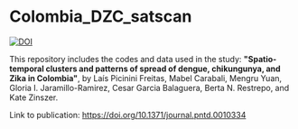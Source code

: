# Colombia_DZC_satscan

[![DOI](https://zenodo.org/badge/498443102.svg)](https://zenodo.org/badge/latestdoi/498443102)

This repository includes the codes and data used in the study: **"Spatio-temporal clusters and patterns of spread of dengue, chikungunya, and Zika in Colombia"**, by Laís Picinini Freitas, Mabel Carabali, Mengru Yuan, Gloria I. Jaramillo-Ramirez, Cesar Garcia Balaguera, Berta N. Restrepo, and Kate Zinszer. 

Link to publication: https://doi.org/10.1371/journal.pntd.0010334
